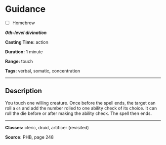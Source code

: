 # Guidance

- [ ] Homebrew

***0th-level divination***

**Casting Time:** action

**Duration:** 1 minute

**Range:** touch

**Tags:** verbal, somatic, concentration

---

## Description
You touch one willing creature. Once before the spell ends, the target can roll a `d4` and add the number rolled to one ability check of its choice. It can roll the die before or after making the ability check. The spell then ends.

---

**Classes:** cleric, druid, artificer (revisited)

**Source:** PHB, page 248
